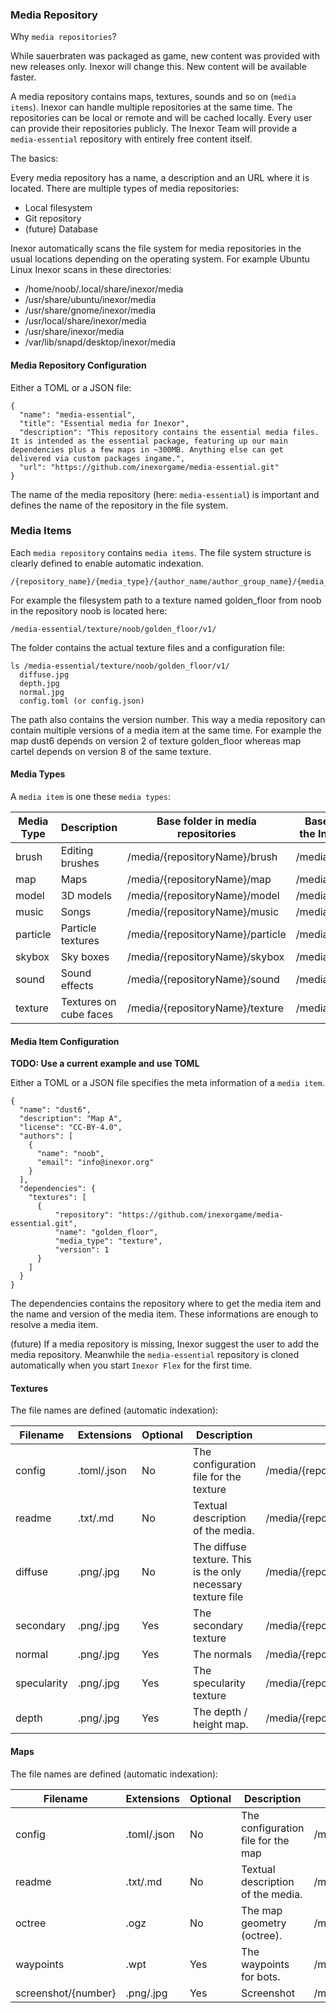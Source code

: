### Media Repository

Why `media repositories`?

While sauerbraten was packaged as game, new content was provided with new releases only. Inexor will change this. New content will be available faster.

A media repository contains maps, textures, sounds and so on (`media items`). Inexor can handle multiple repositories at the same time. The repositories can be local or remote and will be cached locally. Every user can provide their repositories publicly. The Inexor Team will provide a `media-essential` repository with entirely free content itself.

The basics:

Every media repository has a name, a description and an URL where it is located. There are multiple types of media repositories:

* Local filesystem
* Git repository
* (future) Database

Inexor automatically scans the file system for media repositories in the usual locations depending on the operating system. For example Ubuntu Linux Inexor scans in these directories:

* /home/noob/.local/share/inexor/media
* /usr/share/ubuntu/inexor/media
* /usr/share/gnome/inexor/media
* /usr/local/share/inexor/media
* /usr/share/inexor/media
* /var/lib/snapd/desktop/inexor/media

#### Media Repository Configuration

Either a TOML or a JSON file:

```
{
  "name": "media-essential",
  "title": "Essential media for Inexor",
  "description": "This repository contains the essential media files. It is intended as the essential package, featuring up our main dependencies plus a few maps in ~300MB. Anything else can get delivered via custom packages ingame.",
  "url": "https://github.com/inexorgame/media-essential.git"
}
```

The name of the media repository (here: `media-essential`) is important and defines the name of the repository in the file system.

### Media Items

Each `media repository` contains `media items`. The file system structure is clearly defined to enable automatic indexation.

```
/{repository_name}/{media_type}/{author_name/author_group_name}/{media_name}/v{version}/
```

For example the filesystem path to a texture named golden_floor from noob in the repository noob is located here:

```
/media-essential/texture/noob/golden_floor/v1/
```

The folder contains the actual texture files and a configuration file:

```
ls /media-essential/texture/noob/golden_floor/v1/
  diffuse.jpg
  depth.jpg
  normal.jpg
  config.toml (or config.json)
```

The path also contains the version number. This way a media repository can contain multiple versions of a media item at the same time. For example the map dust6 depends on version 2 of texture golden_floor whereas map cartel depends on version 8 of the same texture.

#### Media Types

A `media item` is one these `media types`:

| Media Type | Description | Base folder in media repositories | Base node in the Inexor Tree |
| --- | --- | --- | --- |
| brush | Editing brushes | /media/{repositoryName}/brush | /media/brushes |
| map | Maps | /media/{repositoryName}/map | /media/maps |
| model | 3D models | /media/{repositoryName}/model | /media/models |
| music | Songs | /media/{repositoryName}/music | /media/music |
| particle | Particle textures | /media/{repositoryName}/particle | /media/particles |
| skybox | Sky boxes | /media/{repositoryName}/skybox | /media/skyboxes |
| sound | Sound effects | /media/{repositoryName}/sound | /media/sounds |
| texture | Textures on cube faces | /media/{repositoryName}/texture | /media/textures |

#### Media Item Configuration 

**TODO: Use a current example and use TOML**

Either a TOML or a JSON file specifies the meta information of a `media item`.

```
{
  "name": "dust6",
  "description": "Map A",
  "license": "CC-BY-4.0",
  "authors": [
    {
      "name": "noob",
      "email": "info@inexor.org"
    }
  ],
  "dependencies": {
    "textures": [
      {
          "repository": "https://github.com/inexorgame/media-essential.git",
          "name": "golden_floor",
          "media_type": "texture",
          "version": 1
      }
    ]
  }
}
```

The dependencies contains the repository where to get the media item and the name and version of the media item. These informations are enough to resolve a media item.

(future) If a media repository is missing, Inexor suggest the user to add the media repository. Meanwhile the `media-essential` repository is cloned automatically when you start `Inexor Flex` for the first time.

#### Textures

The file names are defined (automatic indexation):

| Filename | Extensions | Optional | Description | Filesystem path | Tree node path |
| --- | --- | --- | --- | --- | --- |
| config | .toml/.json | No | The configuration file for the texture | /media/{repositoryName}/texture/{author}/{mediaName}/v{version}/config.toml | /media/textures/{author}/{mediaName}/v{version}/config |
| readme | .txt/.md | No | Textual description of the media. | /media/{repositoryName}/texture/{author}/{mediaName}/v{version}/readme.txt | /media/textures/{author}/{mediaName}/v{version}/readme |
| diffuse | .png/.jpg | No | The diffuse texture. This is the only necessary texture file | /media/{repositoryName}/texture/{author}/{mediaName}/v{version}/diffuse.png | /media/textures/{author}/{mediaName}/v{version}/diffuse |
| secondary | .png/.jpg | Yes | The secondary texture | /media/{repositoryName}/texture/{author}/{mediaName}/v{version}/secondary.png | /media/textures/{author}/{mediaName}/v{version}/secondary |
| normal | .png/.jpg | Yes | The normals | /media/{repositoryName}/texture/{author}/{mediaName}/v{version}/normal.png | /media/textures/{author}/{mediaName}/v{version}/normal |
| specularity | .png/.jpg | Yes | The specularity texture | /media/{repositoryName}/texture/{author}/{mediaName}/v{version}/specularity.png | /media/textures/{author}/{mediaName}/v{version}/specularity |
| depth | .png/.jpg | Yes | The depth / height map. | /media/{repositoryName}/texture/{author}/{mediaName}/v{version}/depth.png | /media/textures/{author}/{mediaName}/v{version}/depth |

#### Maps

The file names are defined (automatic indexation):

| Filename | Extensions | Optional | Description | Filesystem path | Tree node path |
| --- | --- | --- | --- | --- | --- |
| config | .toml/.json | No | The configuration file for the map | /media/{repositoryName}/map/{author}/{mediaName}/v{version}/config.toml | /media/map/{author}/{mediaName}/v{version}/config |
| readme | .txt/.md | No | Textual description of the media. | /media/{repositoryName}/map/{author}/{mediaName}/v{version}/readme.txt | /media/map/{author}/{mediaName}/v{version}/readme |
| octree | .ogz | No | The map geometry (octree). | /media/{repositoryName}/map/{author}/{mediaName}/v{version}/octree.ogz | /media/map/{author}/{mediaName}/v{version}/octree |
| waypoints | .wpt | Yes | The waypoints for bots. | /media/{repositoryName}/map/{author}/{mediaName}/v{version}/waypoints.wpt | /media/map/{author}/{mediaName}/v{version}/waypoints |
| screenshot/{number} | .png/.jpg | Yes | Screenshot | /media/{repositoryName}/map/{author}/{mediaName}/v{version}/screenshot/1.png | /media/map/{author}/{mediaName}/v{version}/screenshots/1 |
